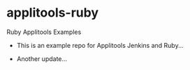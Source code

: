 # applitools-ruby
Ruby Applitools Examples

* This is an example repo for Applitools Jenkins and Ruby...

* Another update...